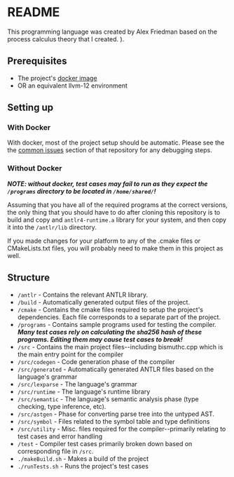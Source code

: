 # README

This programming language was created by Alex Friedman based on the process calculus theory that I created. ). 


## Prerequisites

* The project's [docker image](https://github.com/ahfriedman/cs544-cs4533-docker) 
* OR an equivalent llvm-12 environment


## Setting up

### With Docker

With docker, most of the project setup should be automatic. Please see the the [common issues](https://github.com/ahfriedman/cs544-cs4533-docker#common-issues)
section of that repository for any debugging steps. 


### Without Docker

***NOTE: without docker, test cases may fail to run as they expect the `/programs` directory to be located in `/home/shared/`!***

Assuming that you have all of the required programs at the correct versions, the only thing 
that you should have to do after cloning this repository is to build and copy and `antlr4-runtime.a` library for your system, and then 
copy it into the `/antlr/lib` directory. 

If you made changes for your platform to any of the .cmake files or CMakeLists.txt files, you will probably need to make them in this project as well.

## Structure

- `/antlr` - Contains the relevant ANTLR library.
- `/build` - Automatically generated output files of the project.
- `/cmake` - Contains the cmake files required to setup the project's dependencies. Each file corresponds to a separate part of the project.
- `/programs` - Contains sample programs used for testing the compiler. ***Many test cases rely on calculating the sha256 hash of these programs. Editing them may cause test cases to break!***
- `/src` - Contains the main project files--including bismuthc.cpp which is the main entry point for the compiler
- `/src/codegen` - Code generation phase of the compiler
- `/src/generated` - Automatically generated ANTLR files based on the language's grammar
- `/src/lexparse` - The language's grammar 
- `/src/runtime` - The language's runtime library
- `/src/semantic` - The language's semantic analysis phase (type checking, type inference, etc).
- `/src/astgen` - Phase for converting parse tree into the untyped AST.
- `/src/symbol` - Files related to the symbol table and type definitions
- `/src/utility` - Misc. files required for the compiler--primarily relating to test cases and error handling
- `/test` - Compiler test cases primarily broken down based on corresponding file in `/src`.
- `./makeBuild.sh` - Makes a build of the project
- `./runTests.sh` - Runs the project's test cases